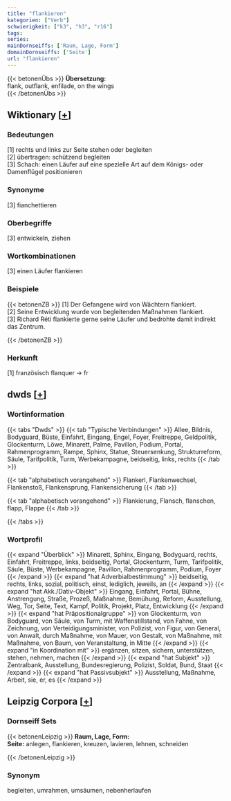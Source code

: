 ```yaml
---
title: "flankieren"
kategorien: ["Verb"]
schwierigkeit: ["k3", "h3", "r16"]
tags:
series:
mainDornseiffs: ['Raum, Lage, Form']
domainDornseiffs: ['Seite']
url: "flankieren"
---
```


{{< betonenÜbs >}}
**Übersetzung:**  
flank, outflank, enfilade, on the wings  
{{< /betonenÜbs >}}

## Wiktionary [[+](https://de.wiktionary.org/wiki/flankieren)]

### Bedeutungen
[1] rechts und links zur Seite stehen oder begleiten  
[2] übertragen: schützend begleiten  
[3] Schach: einen Läufer auf eine spezielle Art auf dem Königs- oder Damenflügel positionieren  

### Synonyme
[3] fianchettieren  

### Oberbegriffe
[3] entwickeln, ziehen  

### Wortkombinationen
[3] einen Läufer flankieren  

### Beispiele
{{< betonenZB >}}
[1] Der Gefangene wird von Wächtern flankiert.  
[2] Seine Entwicklung wurde von begleitenden Maßnahmen flankiert.  
[3] Richard Réti flankierte gerne seine Läufer und bedrohte damit indirekt das Zentrum.  

{{< /betonenZB >}}
### Herkunft
[1] französisch flanquer → fr  



## dwds [[+](https://www.dwds.de/wb/flankieren)]

### Wortinformation
{{< tabs "Dwds" >}}
{{< tab "Typische Verbindungen" >}}
Allee, Bildnis, Bodyguard, Büste, Einfahrt, Eingang, Engel, Foyer, Freitreppe, Geldpolitik, Glockenturm, Löwe, Minarett, Palme, Pavillon, Podium, Portal, Rahmenprogramm, Rampe, Sphinx, Statue, Steuersenkung, Strukturreform, Säule, Tarifpolitik, Turm, Werbekampagne, beidseitig, links, rechts
{{< /tab >}}

{{< tab "alphabetisch vorangehend" >}}
Flankerl, Flankenwechsel, Flankenstoß, Flankensprung, Flankensicherung
{{< /tab >}}

{{< tab "alphabetisch vorangehend" >}}
Flankierung, Flansch, flanschen, flapp, Flappe
{{< /tab >}}

{{< /tabs >}}

### Wortprofil
{{< expand "Überblick" >}} Minarett, Sphinx, Eingang, Bodyguard, rechts, Einfahrt, Freitreppe, links, beidseitig, Portal, Glockenturm, Turm, Tarifpolitik, Säule, Büste, Werbekampagne, Pavillon, Rahmenprogramm, Podium, Foyer {{< /expand >}}
{{< expand "hat Adverbialbestimmung" >}} beidseitig, rechts, links, sozial, politisch, einst, lediglich, jeweils, an {{< /expand >}}
{{< expand "hat Akk./Dativ-Objekt" >}} Eingang, Einfahrt, Portal, Bühne, Anstrengung, Straße, Prozeß, Maßnahme, Bemühung, Reform, Ausstellung, Weg, Tor, Seite, Text, Kampf, Politik, Projekt, Platz, Entwicklung {{< /expand >}}
{{< expand "hat Präpositionalgruppe" >}} von Glockenturm, von Bodyguard, von Säule, von Turm, mit Waffenstillstand, von Fahne, von Zeichnung, von Verteidigungsminister, von Polizist, von Figur, von General, von Anwalt, durch Maßnahme, von Mauer, von Gestalt, von Maßnahme, mit Maßnahme, von Baum, von Veranstaltung, in Mitte {{< /expand >}}
{{< expand "in Koordination mit" >}} ergänzen, sitzen, sichern, unterstützen, stehen, nehmen, machen {{< /expand >}}
{{< expand "hat Subjekt" >}} Zentralbank, Ausstellung, Bundesregierung, Polizist, Soldat, Bund, Staat {{< /expand >}}
{{< expand "hat Passivsubjekt" >}} Ausstellung, Maßnahme, Arbeit, sie, er, es {{< /expand >}}

## Leipzig Corpora [[+](https://corpora.uni-leipzig.de/en/res?word=flankieren&corpusId=deu_newscrawl-public_2018)]

### Dornseiff Sets
{{< betonenLeipzig >}}
**Raum, Lage, Form:**  
**Seite:** anlegen, flankieren, kreuzen, lavieren, lehnen, schneiden  

{{< /betonenLeipzig >}}

### Synonym
begleiten, umrahmen, umsäumen, nebenherlaufen


